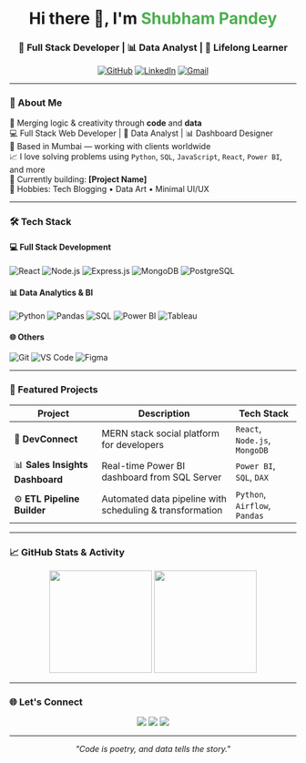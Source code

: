 <!-- Stylish GitHub Profile README - Full Stack + Data Analyst -->

<h1 align="center">Hi there 👋, I'm <span style="color:#4CAF50;"> Shubham Pandey</span></h1>
<h3 align="center">🚀 Full Stack Developer | 📊 Data Analyst | 🌱 Lifelong Learner</h3>

<p align="center">
  <a href="https://github.com/yourusername"><img src="https://img.shields.io/github/followers/yourusername?label=Follow&style=social" alt="GitHub"></a>
  <a href="https://linkedin.com/in/yourlinkedin" target="_blank"><img src="https://img.shields.io/badge/LinkedIn-blue?logo=linkedin&style=flat-square" alt="LinkedIn"></a>
  <a href="mailto:youremail@example.com"><img src="https://img.shields.io/badge/Email-D14836?logo=gmail&style=flat-square&logoColor=white" alt="Gmail"></a>
</p>

---

### 🧠 About Me

🎯 Merging logic & creativity through **code** and **data**  
💻 Full Stack Web Developer | 🧪 Data Analyst | 📊 Dashboard Designer  
📍 Based in Mumbai — working with clients worldwide  
📈 I love solving problems using `Python`, `SQL`, `JavaScript`, `React`, `Power BI`, and more  
🌟 Currently building: **[Project Name]**  
🎨 Hobbies: Tech Blogging • Data Art • Minimal UI/UX

---

### 🛠 Tech Stack

#### 💻 Full Stack Development
![React](https://img.shields.io/badge/-React-61DAFB?style=flat&logo=react&logoColor=black)
![Node.js](https://img.shields.io/badge/-Node.js-339933?style=flat&logo=node.js&logoColor=white)
![Express.js](https://img.shields.io/badge/-Express-000000?style=flat&logo=express&logoColor=white)
![MongoDB](https://img.shields.io/badge/-MongoDB-47A248?style=flat&logo=mongodb&logoColor=white)
![PostgreSQL](https://img.shields.io/badge/-PostgreSQL-336791?style=flat&logo=postgresql&logoColor=white)

#### 📊 Data Analytics & BI
![Python](https://img.shields.io/badge/-Python-3776AB?style=flat&logo=python&logoColor=white)
![Pandas](https://img.shields.io/badge/-Pandas-150458?style=flat&logo=pandas)
![SQL](https://img.shields.io/badge/-SQL-4479A1?style=flat&logo=mysql&logoColor=white)
![Power BI](https://img.shields.io/badge/-PowerBI-F2C811?style=flat&logo=powerbi&logoColor=black)
![Tableau](https://img.shields.io/badge/-Tableau-E97627?style=flat&logo=tableau&logoColor=white)

#### 🌐 Others
![Git](https://img.shields.io/badge/-Git-F05032?style=flat&logo=git&logoColor=white)
![VS Code](https://img.shields.io/badge/-VSCode-007ACC?style=flat&logo=visual-studio-code)
![Figma](https://img.shields.io/badge/-Figma-F24E1E?style=flat&logo=figma)

---

### 🚀 Featured Projects

| Project | Description | Tech Stack |
|--------|-------------|------------|
| 💬 **DevConnect** | MERN stack social platform for developers | `React`, `Node.js`, `MongoDB` |
| 📊 **Sales Insights Dashboard** | Real-time Power BI dashboard from SQL Server | `Power BI`, `SQL`, `DAX` |
| ⚙️ **ETL Pipeline Builder** | Automated data pipeline with scheduling & transformation | `Python`, `Airflow`, `Pandas` |

---

### 📈 GitHub Stats & Activity

<p align="center">
  <img src="https://github-readme-stats.vercel.app/api?username=yourusername&show_icons=true&theme=tokyonight" height="180"/>
  <img src="https://github-readme-stats.vercel.app/api/top-langs/?username=yourusername&layout=compact&theme=tokyonight" height="180"/>
</p>

---

### 🌐 Let's Connect

<p align="center">
  <a href="https://yourportfolio.com"><img src="https://img.shields.io/badge/Portfolio-24292e?style=for-the-badge&logo=github&logoColor=white" /></a>
  <a href="https://linkedin.com/in/yourlinkedin"><img src="https://img.shields.io/badge/-LinkedIn-blue?style=for-the-badge&logo=linkedin" /></a>
  <a href="mailto:youremail@example.com"><img src="https://img.shields.io/badge/-Email-D14836?style=for-the-badge&logo=gmail&logoColor=white" /></a>
</p>

---

<p align="center"><i>"Code is poetry, and data tells the story."</i></p>
